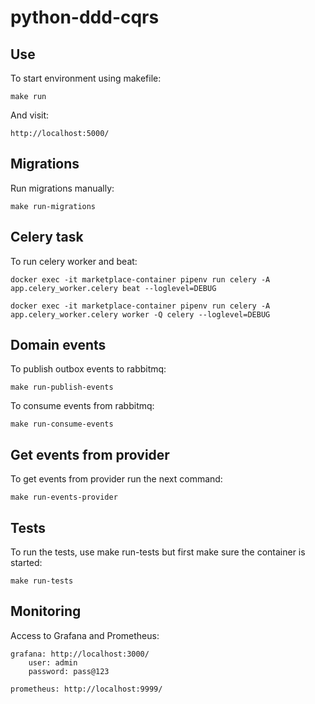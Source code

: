 python-ddd-cqrs
===============

Use
---

To start environment using makefile:

    make run

And visit:

    http://localhost:5000/

Migrations
----------

Run migrations manually:

    make run-migrations

Celery task
-----------

To run celery worker and beat:

    docker exec -it marketplace-container pipenv run celery -A app.celery_worker.celery beat --loglevel=DEBUG

    docker exec -it marketplace-container pipenv run celery -A app.celery_worker.celery worker -Q celery --loglevel=DEBUG

Domain events
-------------

To publish outbox events to rabbitmq:

    make run-publish-events

To consume events from rabbitmq:

    make run-consume-events

Get events from provider
------------------------

To get events from provider run the next command:

    make run-events-provider

Tests
-----

To run the tests, use make run-tests but first make sure the container is started:

    make run-tests


Monitoring
----------

Access to Grafana and Prometheus:

    grafana: http://localhost:3000/
        user: admin
        password: pass@123

    prometheus: http://localhost:9999/
